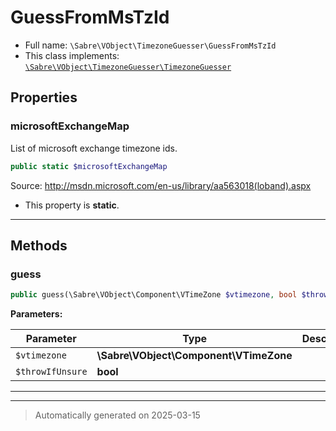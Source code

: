 
# GuessFromMsTzId





* Full name: `\Sabre\VObject\TimezoneGuesser\GuessFromMsTzId`
* This class implements:
[`\Sabre\VObject\TimezoneGuesser\TimezoneGuesser`](./TimezoneGuesser.md)



## Properties


### microsoftExchangeMap

List of microsoft exchange timezone ids.

```php
public static $microsoftExchangeMap
```

Source: http://msdn.microsoft.com/en-us/library/aa563018(loband).aspx

* This property is **static**.


***

## Methods


### guess



```php
public guess(\Sabre\VObject\Component\VTimeZone $vtimezone, bool $throwIfUnsure = false): ?\DateTimeZone
```








**Parameters:**

| Parameter | Type | Description |
|-----------|------|-------------|
| `$vtimezone` | **\Sabre\VObject\Component\VTimeZone** |  |
| `$throwIfUnsure` | **bool** |  |





***


***
> Automatically generated on 2025-03-15
